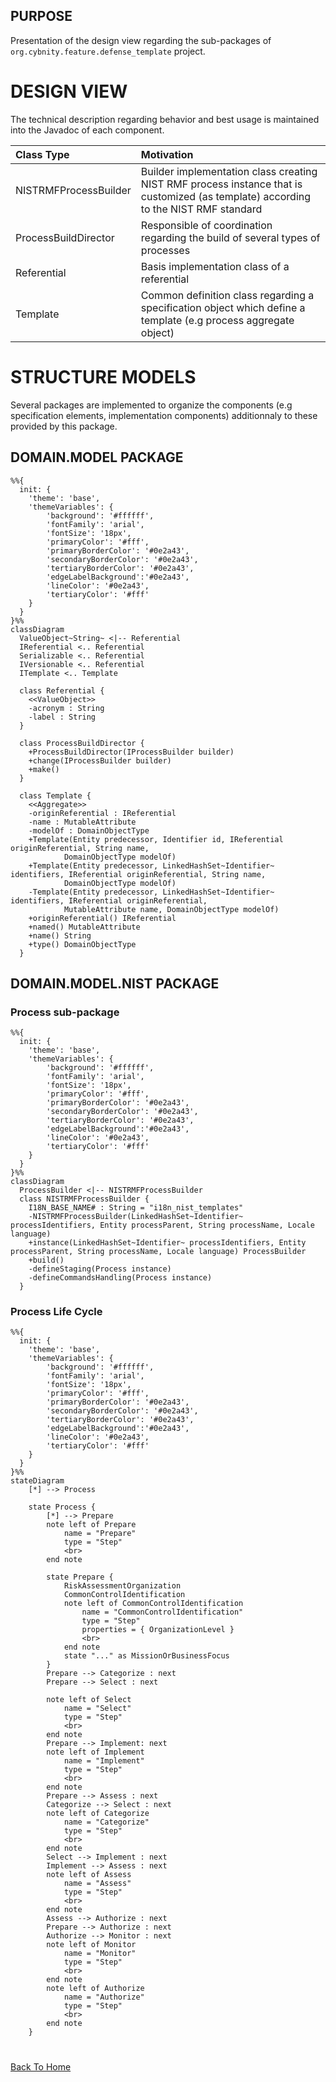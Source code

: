 ## PURPOSE
Presentation of the design view regarding the sub-packages of `org.cybnity.feature.defense_template` project.

# DESIGN VIEW
The technical description regarding behavior and best usage is maintained into the Javadoc of each component.

|Class Type|Motivation|
| :-- | :-- |
|NISTRMFProcessBuilder|Builder implementation class creating NIST RMF process instance that is customized (as template) according to the NIST RMF standard|
|ProcessBuildDirector|Responsible of coordination regarding the build of several types of processes|
|Referential|Basis implementation class of a referential|
|Template|Common definition class regarding a specification object which define a template (e.g process aggregate object)|

# STRUCTURE MODELS
Several packages are implemented to organize the components (e.g specification elements, implementation components) additionnaly to these provided by this package.

## DOMAIN.MODEL PACKAGE

```mermaid
%%{
  init: {
    'theme': 'base',
    'themeVariables': {
        'background': '#ffffff',
        'fontFamily': 'arial',
        'fontSize': '18px',
        'primaryColor': '#fff',
        'primaryBorderColor': '#0e2a43',
        'secondaryBorderColor': '#0e2a43',
        'tertiaryBorderColor': '#0e2a43',
        'edgeLabelBackground':'#0e2a43',
        'lineColor': '#0e2a43',
        'tertiaryColor': '#fff'
    }
  }
}%%
classDiagram
  ValueObject~String~ <|-- Referential
  IReferential <.. Referential
  Serializable <.. Referential
  IVersionable <.. Referential
  ITemplate <.. Template

  class Referential {
    <<ValueObject>>
    -acronym : String
    -label : String
  }

  class ProcessBuildDirector {
    +ProcessBuildDirector(IProcessBuilder builder)
    +change(IProcessBuilder builder)
    +make()
  }

  class Template {
    <<Aggregate>>
    -originReferential : IReferential
    -name : MutableAttribute
    -modelOf : DomainObjectType
    +Template(Entity predecessor, Identifier id, IReferential originReferential, String name,
			DomainObjectType modelOf)
    +Template(Entity predecessor, LinkedHashSet~Identifier~ identifiers, IReferential originReferential, String name,
			DomainObjectType modelOf)
    -Template(Entity predecessor, LinkedHashSet~Identifier~ identifiers, IReferential originReferential,
			MutableAttribute name, DomainObjectType modelOf)
    +originReferential() IReferential
    +named() MutableAttribute
    +name() String
    +type() DomainObjectType
  }

```

## DOMAIN.MODEL.NIST PACKAGE

### Process sub-package
```mermaid
%%{
  init: {
    'theme': 'base',
    'themeVariables': {
        'background': '#ffffff',
        'fontFamily': 'arial',
        'fontSize': '18px',
        'primaryColor': '#fff',
        'primaryBorderColor': '#0e2a43',
        'secondaryBorderColor': '#0e2a43',
        'tertiaryBorderColor': '#0e2a43',
        'edgeLabelBackground':'#0e2a43',
        'lineColor': '#0e2a43',
        'tertiaryColor': '#fff'
    }
  }
}%%
classDiagram
  ProcessBuilder <|-- NISTRMFProcessBuilder
  class NISTRMFProcessBuilder {
    I18N_BASE_NAME# : String = "i18n_nist_templates"
    -NISTRMFProcessBuilder(LinkedHashSet~Identifier~ processIdentifiers, Entity processParent, String processName, Locale language)
    +instance(LinkedHashSet~Identifier~ processIdentifiers, Entity processParent, String processName, Locale language) ProcessBuilder
    +build()
    -defineStaging(Process instance)
    -defineCommandsHandling(Process instance)
  }

```
### Process Life Cycle

```mermaid
%%{
  init: {
    'theme': 'base',
    'themeVariables': {
        'background': '#ffffff',
        'fontFamily': 'arial',
        'fontSize': '18px',
        'primaryColor': '#fff',
        'primaryBorderColor': '#0e2a43',
        'secondaryBorderColor': '#0e2a43',
        'tertiaryBorderColor': '#0e2a43',
        'edgeLabelBackground':'#0e2a43',
        'lineColor': '#0e2a43',
        'tertiaryColor': '#fff'
    }
  }
}%%
stateDiagram
	[*] --> Process

	state Process {
		[*] --> Prepare
		note left of Prepare
			name = "Prepare"
			type = "Step"
			<br>
		end note

		state Prepare {
			RiskAssessmentOrganization
			CommonControlIdentification
			note left of CommonControlIdentification
				name = "CommonControlIdentification"
				type = "Step"
				properties = { OrganizationLevel }
				<br>
			end note
			state "..." as MissionOrBusinessFocus
		}
		Prepare --> Categorize : next
		Prepare --> Select : next

		note left of Select
			name = "Select"
			type = "Step"
			<br>
		end note
		Prepare --> Implement: next
		note left of Implement
			name = "Implement"
			type = "Step"
			<br>
		end note
		Prepare --> Assess : next
		Categorize --> Select : next
		note left of Categorize
			name = "Categorize"
			type = "Step"
			<br>
		end note
		Select --> Implement : next
		Implement --> Assess : next
		note left of Assess
			name = "Assess"
			type = "Step"
			<br>
		end note
		Assess --> Authorize : next
		Prepare --> Authorize : next
		Authorize --> Monitor : next
		note left of Monitor
			name = "Monitor"
			type = "Step"
			<br>
		end note
		note left of Authorize
			name = "Authorize"
			type = "Step"
			<br>
		end note
	}

```
#
[Back To Home](README.md)
